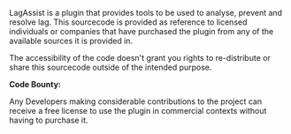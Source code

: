 LagAssist is a plugin that provides tools to be used to analyse, prevent and resolve lag. This sourcecode is provided as reference to licensed individuals or companies that have purchased the plugin from any of the available sources it is provided in. 

The accessibility of the code doesn't grant you rights to re-distribute or share this sourcecode outside of the intended purpose.


**Code Bounty:**

Any Developers making considerable contributions to the project can receive a free license to use the plugin in commercial contexts without having to purchase it.
